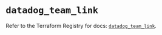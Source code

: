 # `datadog_team_link`

Refer to the Terraform Registry for docs: [`datadog_team_link`](https://registry.terraform.io/providers/datadog/datadog/3.65.0/docs/resources/team_link).
